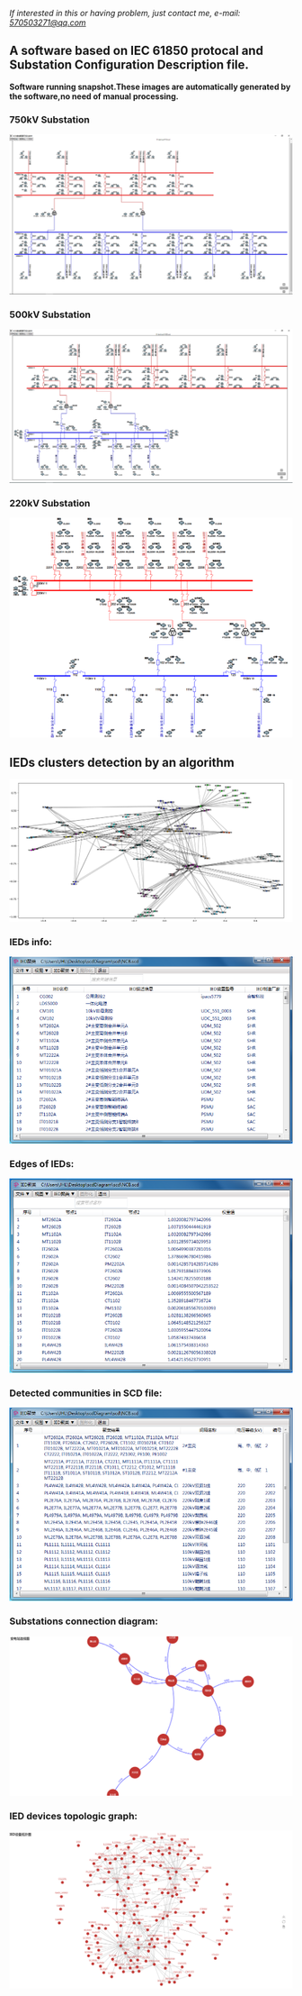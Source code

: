 *If interested in this or having problem, just contact me, e-mail: 570503271@qq.com*
## A software based on IEC 61850 protocal and Substation Configuration Description file.
**Software running snapshot.These images are automatically generated by the software,no need of manual processing.**

### 750kV Substation
![1.png](./1.PNG)

### 500kV Substation
![demo.png](./demo.PNG)
### 220kV Substation
![220kV.png](./220kV.PNG)


## IEDs clusters detection by an algorithm
![topologic_graph](./demo2.png)

### IEDs info:
![ieds_info](./analysis_1.PNG)

### Edges of IEDs:
![ieds_info](./analysis_2.PNG)

### Detected communities in SCD file:
![ieds_info](./analysis_3.PNG)

### Substations connection diagram:
![substation_connection](./substations.PNG)

### IED devices topologic graph:
![topologic_graph](./IEDs.PNG)
